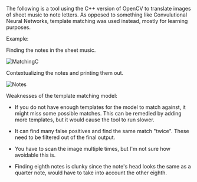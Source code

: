The following is a tool using the C++ version of OpenCV to translate images of sheet music to note letters. As opposed to something like Convulutional Neural Networks, template matching was used instead, mostly for learning purposes.

Example:

Finding the notes in the sheet music.

![MatchingC](https://user-images.githubusercontent.com/38588759/97217001-00767680-179d-11eb-8b09-b5ff3b09ce89.png)

Contextualizing the notes and printing them out.

![Notes](https://user-images.githubusercontent.com/38588759/97217595-ea1cea80-179d-11eb-9de2-e94b364a7c62.png)


Weaknesses of the template matching model:

- If you do not have enough templates for the model to match against, it might miss some possible matches. This can be remedied by adding more templates, but it would cause the tool to run slower.

- It can find many false positives and find the same match "twice". These need to be filtered out of the final output.

- You have to scan the image multiple times, but I'm not sure how avoidable this is.

- Finding eighth notes is clunky since the note's head looks the same as a quarter note, would have to take into account the other eighth.
